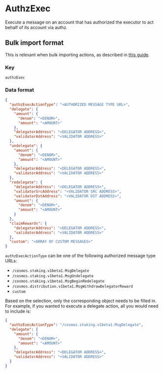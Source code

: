 # AuthzExec

Execute a message on an account that has authorized the executor to act behalf
of its account via authz.

## Bulk import format

This is relevant when bulk importing actions, as described in [this
guide](https://github.com/DA0-DA0/dao-dao-ui/wiki/Bulk-importing-actions).

### Key

`authzExec`

### Data format

```json
{
  "authzExecActionType": "<AUTHORIZED MESSAGE TYPE URL>",
  "delegate": {
    "amount": {
      "denom": "<DENOM>",
      "amount": "<AMOUNT>"
    },
    "delegatorAddress": "<DELEGATOR ADDRESS>",
    "validatorAddress": "<VALIDATOR ADDRESS>"
  },
  "undelegate": {
    "amount": {
      "denom": "<DENOM>",
      "amount": "<AMOUNT>"
    },
    "delegatorAddress": "<DELEGATOR ADDRESS>",
    "validatorAddress": "<VALIDATOR ADDRESS>"
  },
  "redelegate": {
    "delegatorAddress": "<DELEGATOR ADDRESS>",
    "validatorSrcAddress": "<VALIDATOR SRC ADDRESS>",
    "validatorDstAddress": "<VALIDATOR DST ADDRESS>",
    "amount": {
      "denom": "<DENOM>",
      "amount": "<AMOUNT>"
    }
  },
  "claimRewards": {
    "delegatorAddress": "<DELEGATOR ADDRESS>",
    "validatorAddress": "<VALIDATOR ADDRESS>"
  },
  "custom": "<ARRAY OF CUSTOM MESSAGES>"
}
```

`authzExecActionType` can be one of the following authorized message type URLs:

- `/cosmos.staking.v1beta1.MsgDelegate`
- `/cosmos.staking.v1beta1.MsgUndelegate`
- `/cosmos.staking.v1beta1.MsgBeginRedelegate`
- `/cosmos.distribution.v1beta1.MsgWithdrawDelegatorReward`
- `custom`

Based on the selection, only the corresponding object needs to be filled in. For
example, if you wanted to execute a delegate action, all you would need to
include is:

```json
{
  "authzExecActionType": "/cosmos.staking.v1beta1.MsgDelegate",
  "delegate": {
    "amount": {
      "denom": "<DENOM>",
      "amount": "<AMOUNT>"
    },
    "delegatorAddress": "<DELEGATOR ADDRESS>",
    "validatorAddress": "<VALIDATOR ADDRESS>"
  }
}
```

